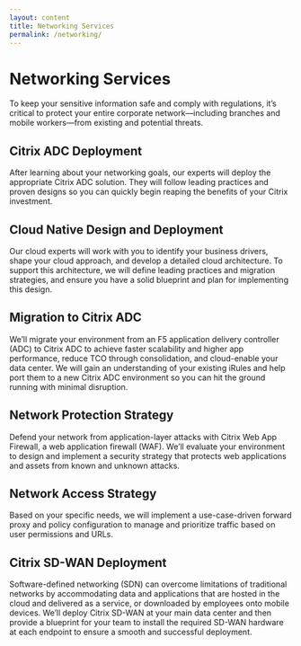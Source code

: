 ```yaml
---
layout: content
title: Networking Services
permalink: /networking/
---
```


# Networking Services

To keep your sensitive information safe and comply with regulations, it’s critical to protect your entire corporate network—including branches and mobile workers—from existing and potential threats.

## Citrix ADC Deployment

After learning about your networking goals, our experts will deploy the appropriate Citrix ADC solution. They will follow leading practices and proven designs so you can quickly begin reaping the benefits of your Citrix investment.

## Cloud Native Design and Deployment

Our cloud experts will work with you to identify your business drivers, shape your cloud approach, and develop a detailed cloud architecture. To support this architecture, we will define leading practices and migration strategies, and ensure you have a solid blueprint and plan for implementing this design.

## Migration to Citrix ADC

We’ll migrate your environment from an F5 application delivery controller (ADC) to Citrix ADC to achieve faster scalability and higher app performance, reduce TCO through consolidation, and cloud-enable your data center. We will gain an understanding of your existing iRules and help port them to a new Citrix ADC environment so you can hit the ground running with minimal disruption.

## Network Protection Strategy

Defend your network from application-layer attacks with Citrix Web App Firewall, a web application firewall (WAF). We’ll evaluate your environment to design and implement a security strategy that protects web applications and assets from known and unknown attacks.

## Network Access Strategy

Based on your specific needs, we will implement a use-case-driven forward proxy and policy configuration to manage and prioritize traffic based on user permissions and URLs.

## Citrix SD-WAN Deployment

Software-defined networking (SDN) can overcome limitations of traditional networks by accommodating data and applications that are hosted in the cloud and delivered as a service, or downloaded by employees onto mobile devices. We’ll deploy Citrix SD-WAN at your main data center and then provide a blueprint for your team to install the required SD-WAN hardware at each endpoint to ensure a smooth and successful deployment. 